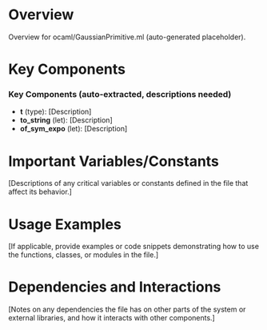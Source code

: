 # Overview

Overview for ocaml/GaussianPrimitive.ml (auto-generated placeholder).

# Key Components

### Key Components (auto-extracted, descriptions needed)
- **t** (type): [Description]
- **to_string** (let): [Description]
- **of_sym_expo** (let): [Description]

# Important Variables/Constants

[Descriptions of any critical variables or constants defined in the file that affect its behavior.]

# Usage Examples

[If applicable, provide examples or code snippets demonstrating how to use the functions, classes, or modules in the file.]

# Dependencies and Interactions

[Notes on any dependencies the file has on other parts of the system or external libraries, and how it interacts with other components.]
